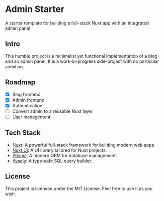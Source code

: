 # Admin Starter

A starter template for building a full-stack Nuxt app with an integrated admin panel.

## Intro

This humble project is a minimalist yet functional implementation of a blog and an admin panel.
It is a work-in-progress side-project with no particular ambition.

## Roadmap

- [x] Blog frontend
- [x] Admin frontend
- [x] Authentication
- [ ] Convert admin to a reusable Nuxt layer
- [ ] User management

## Tech Stack

- [Nuxt](https://nuxt.com): A powerful full-stack framework for building modern web apps.
- [Nuxt UI](https://ui.nuxt.com): A UI library tailored for Nuxt projects.
- [Prisma](https://prisma.io): A modern ORM for database management.
- [Kysely](https://kysely.dev): A type-safe SQL query builder.

## License

This project is licensed under the MIT License. Feel free to use it as you wish.
